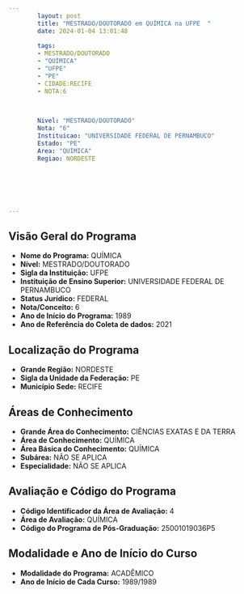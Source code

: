 ```yaml
---
        layout: post
        title: "MESTRADO/DOUTORADO em QUÍMICA na UFPE  "
        date: 2024-01-04 13:01:48
     
        tags:
        - MESTRADO/DOUTORADO
        - "QUÍMICA"
        - "UFPE"
        - "PE"
        - CIDADE:RECIFE
        - NOTA:6
        
       

        Nivel: "MESTRADO/DOUTORADO"
        Nota: "6"
        Instituicao: "UNIVERSIDADE FEDERAL DE PERNAMBUCO"
        Estado: "PE"
        Area: "QUÍMICA"
        Regiao: NORDESTE
        
        
        
        
        
        
---
```

## Visão Geral do Programa
- **Nome do Programa:** QUÍMICA
- **Nível:** MESTRADO/DOUTORADO
- **Sigla da Instituição:** UFPE
- **Instituição de Ensino Superior:** UNIVERSIDADE FEDERAL DE PERNAMBUCO
- **Status Jurídico:** FEDERAL
- **Nota/Conceito:** 6
- **Ano de Início do Programa:** 1989
- **Ano de Referência do Coleta de dados:** 2021

## Localização do Programa
- **Grande Região:** NORDESTE
- **Sigla da Unidade da Federação:** PE
- **Município Sede:** RECIFE

## Áreas de Conhecimento
- **Grande Área do Conhecimento:** CIÊNCIAS EXATAS E DA TERRA
- **Área de Conhecimento:** QUÍMICA
- **Área Básica do Conhecimento:** QUÍMICA
- **Subárea:** NÃO SE APLICA
- **Especialidade:** NÃO SE APLICA

## Avaliação e Código do Programa
- **Código Identificador da Área de Avaliação:** 4
- **Área de Avaliação:** QUÍMICA
- **Código do Programa de Pós-Graduação:** 25001019036P5


## Modalidade e Ano de Início do Curso
- **Modalidade do Programa:** ACADÊMICO
- **Ano de Início de Cada Curso:** 1989/1989
